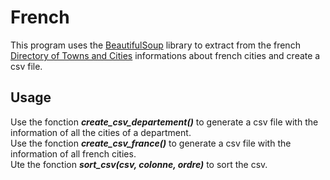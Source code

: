 # French
This program uses the [BeautifulSoup](https://pypi.org/project/beautifulsoup4/) library to extract from the french [Directory of Towns and Cities](https://www.annuaire-mairie.fr) informations about french cities and create a csv file. 
## Usage
Use the fonction ***create_csv_departement()*** to generate a csv file with the information of all the cities of a department.<br />
Use the fonction ***create_csv_france()*** to generate a csv file with the information of all french cities. <br />
Ute the fonction ***sort_csv(csv, colonne, ordre)*** to sort the csv.

